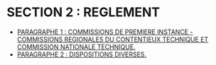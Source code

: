# SECTION 2 : REGLEMENT

- [PARAGRAPHE 1 : COMMISSIONS DE PREMIERE INSTANCE - COMMISSIONS REGIONALES DU CONTENTIEUX TECHNIQUE ET COMMISSION NATIONALE TECHNIQUE.](paragraphe-1)
- [PARAGRAPHE 2 : DISPOSITIONS DIVERSES.](paragraphe-2)
